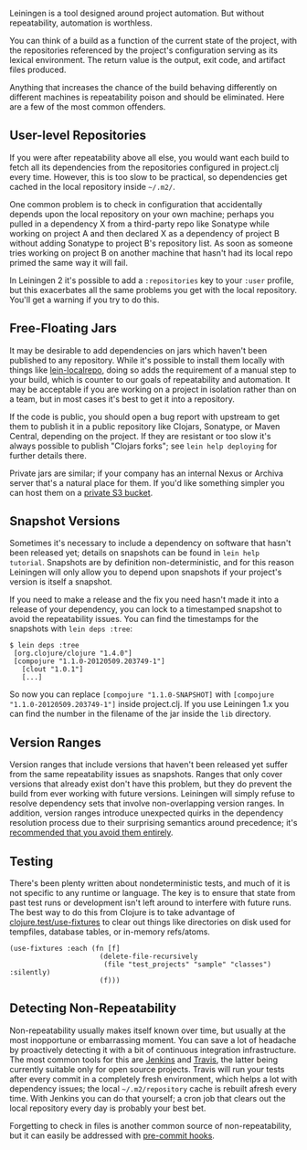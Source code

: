 Leiningen is a tool designed around project automation. But without
repeatability, automation is worthless.

You can think of a build as a function of the current state of the
project, with the repositories referenced by the project's
configuration serving as its lexical environment. The return value is
the output, exit code, and artifact files produced.

Anything that increases the chance of the build behaving differently
on different machines is repeatability poison and should be
eliminated. Here are a few of the most common offenders.

## User-level Repositories

If you were after repeatability above all else, you would want each
build to fetch all its dependencies from the repositories configured
in project.clj every time. However, this is too slow to be practical,
so dependencies get cached in the local repository inside `~/.m2/`.

One common problem is to check in configuration that accidentally
depends upon the local repository on your own machine; perhaps you
pulled in a dependency X from a third-party repo like Sonatype while
working on project A and then declared X as a dependency of project B
without adding Sonatype to project B's repository list. As soon as
someone tries working on project B on another machine that hasn't had
its local repo primed the same way it will fail.

In Leiningen 2 it's possible to add a `:repositories` key to your
`:user` profile, but this exacerbates all the same problems you get
with the local repository. You'll get a warning if you try to do this.

## Free-Floating Jars

It may be desirable to add dependencies on jars which haven't been
published to any repository. While it's possible to install them
locally with things like
[lein-localrepo](https://github.com/kumarshantanu/lein-localrepo),
doing so adds the requirement of a manual step to your build, which is
counter to our goals of repeatability and automation. It may be
acceptable if you are working on a project in isolation rather than on
a team, but in most cases it's best to get it into a repository.

If the code is public, you should open a bug report with upstream to
get them to publish it in a public repository like Clojars, Sonatype,
or Maven Central, depending on the project. If they are resistant or
too slow it's always possible to publish "Clojars forks"; see `lein
help deploying` for further details there.

Private jars are similar; if your company has an internal Nexus or
Archiva server that's a natural place for them. If you'd like
something simpler you can host them on a
[private S3 bucket](https://github.com/technomancy/s3-wagon-private).

## Snapshot Versions

Sometimes it's necessary to include a dependency on software that
hasn't been released yet; details on snapshots can be found in `lein
help tutorial`. Snapshots are by definition non-deterministic, and
for this reason Leiningen will only allow you to depend upon
snapshots if your project's version is itself a snapshot.

If you need to make a release and the fix you need hasn't made it into
a release of your dependency, you can lock to a timestamped snapshot
to avoid the repeatability issues. You can find the timestamps for the
snapshots with `lein deps :tree`:

    $ lein deps :tree
     [org.clojure/clojure "1.4.0"]
     [compojure "1.1.0-20120509.203749-1"]
       [clout "1.0.1"]
       [...]

So now you can replace `[compojure "1.1.0-SNAPSHOT]` with
`[compojure "1.1.0-20120509.203749-1"]` inside project.clj. If you use
Leiningen 1.x you can find the number in the filename of the jar
inside the `lib` directory.

## Version Ranges

Version ranges that include versions that haven't been released yet
suffer from the same repeatability issues as snapshots. Ranges that
only cover versions that already exist don't have this problem, but
they do prevent the build from ever working with future versions.
Leiningen will simply refuse to resolve dependency sets that involve
non-overlapping version ranges. In addition, version ranges introduce
unexpected quirks in the dependency resolution process due to their
surprising semantics around precedence; it's
[recommended that you avoid them entirely](http://nelsonmorris.net/2012/07/31/do-not-use-version-ranges-in-project-clj.html).

## Testing

There's been plenty written about nondeterministic tests, and much of
it is not specific to any runtime or language. The key is to ensure
that state from past test runs or development isn't left around to
interfere with future runs. The best way to do this from Clojure is to
take advantage of
[clojure.test/use-fixtures](http://clojuredocs.org/clojure_core/1.3.0/clojure.test/use-fixtures)
to clear out things like directories on disk used for tempfiles,
database tables, or in-memory refs/atoms.

    (use-fixtures :each (fn [f]
                          (delete-file-recursively
                           (file "test_projects" "sample" "classes") :silently)
                          (f)))

## Detecting Non-Repeatability

Non-repeatability usually makes itself known over time, but usually at
the most inopportune or embarrassing moment. You can save a lot of
headache by proactively detecting it with a bit of continuous
integration infrastructure. The most common tools for this are
[Jenkins](https://wiki.jenkins-ci.org/display/JENKINS/leiningen+plugin)
and [Travis](http://travis-ci.org), the latter being currently
suitable only for open source projects. Travis will run your tests
after every commit in a completely fresh environment, which helps a
lot with dependency issues; the local `~/.m2/repository` cache is
rebuilt afresh every time. With Jenkins you can do that yourself; a
cron job that clears out the local repository every day is probably
your best bet.

Forgetting to check in files is another common source of
non-repeatability, but it can easily be addressed with
[pre-commit hooks](http://book.git-scm.com/5_git_hooks.html).

